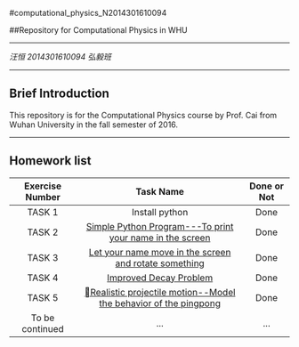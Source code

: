 #computational_physics_N2014301610094

##Repository for Computational Physics in WHU

---

*汪恒 2014301610094 弘毅班*

---
**Brief Introduction**
---
This repository is for the Computational Physics course by Prof. Cai from Wuhan University in the fall semester of 2016.

---
**Homework list**
---
| Exercise Number      |  Task Name   |  Done or Not  |
| :--------:   | :-----:  | :----:  |
| TASK 1  |   Install python  |  Done  |
| TASK 2  |   [ Simple Python Program---To print your name in the screen](https://github.com/HenryWang96/compuational_physics_N2014301610094/blob/master/Task%201%20A%20simple%20python%20program) | Done |
|TASK 3| [Let your name move in the screen and rotate something](https://www.zybuluo.com/whu/note/511306) | Done|
|TASK 4| [Improved Decay Problem](https://www.zybuluo.com/whu/note/494059)| Done |
|TASK 5| [Realistic projectile motion--Model the behavior of the pingpong](https://www.zybuluo.com/whu/note/533389)| Done |
|To be continued|...|...|
